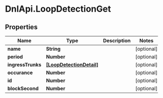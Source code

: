 # DnlApi.LoopDetectionGet

## Properties
Name | Type | Description | Notes
------------ | ------------- | ------------- | -------------
**name** | **String** |  | [optional] 
**period** | **Number** |  | [optional] 
**ingressTrunks** | [**[LoopDetectionDetail]**](LoopDetectionDetail.md) |  | [optional] 
**occurance** | **Number** |  | [optional] 
**id** | **Number** |  | [optional] 
**blockSecond** | **Number** |  | [optional] 


